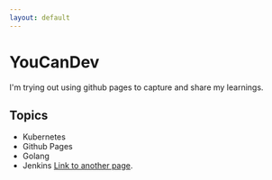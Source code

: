 ```yaml
---
layout: default
---
```


# YouCanDev
I'm trying out using github pages to capture and share my learnings.

## Topics
*   Kubernetes
*   Github Pages
*   Golang
*   Jenkins
[Link to another page](./another-page.html).
